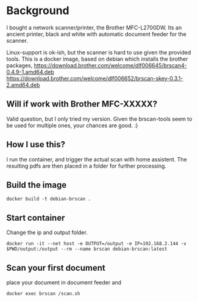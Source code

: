 
# Background
I bought a network scanner/printer, the Brother MFC-L2700DW. 
Its an ancient printer, black and white with automatic document feeder for the scanner.

Linux-support is ok-ish, but the scanner is hard to use given the provided tools.
This is a docker image, based on debian which installs the brother packages,
https://download.brother.com/welcome/dlf006645/brscan4-0.4.9-1.amd64.deb
https://download.brother.com/welcome/dlf006652/brscan-skey-0.3.1-2.amd64.deb

## Will if work with Brother MFC-XXXXX?
Valid question, but I only tried my version. Given the brscan-tools seem
to be used for multiple ones, your chances are good. :)

## How I use this?
I run the container, and trigger the actual scan with home assistent. 
The resulting pdfs are then placed in a folder for further processing.

## Build the image

```
docker build -t debian-brscan .
```

## Start container

Change the ip and output folder.
```
docker run -it --net host -e OUTPUT=/output -e IP=192.168.2.144 -v $PWD/output:/output --rm --name brscan debian-brscan:latest
```


## Scan your first document

place your document in document feeder and

```
docker exec brscan /scan.sh
```
